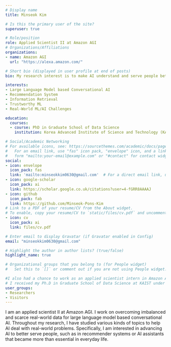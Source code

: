 ```yaml
---
# Display name
title: Minseok Kim

# Is this the primary user of the site?
superuser: true

# Role/position
role: Applied Scientist II at Amazon AGI
# Organizations/Affiliations
organizations:
- name: Amazon AGI
  url: "https://alexa.amazon.com/"

# Short bio (displayed in user profile at end of posts)
bio: My research interest is to make AI understand and serve people better!

interests:
- Large Language Model based Conversational AI
- Recommendation System
- Information Retrieval
- Trustworthy ML
- Real-World ML/AI Challenges

education:
  courses:
  - course: PhD in Graduate School of Data Science
    institution: Korea Advanced Institute of Science and Technology (KAIST)

# Social/Academic Networking
# For available icons, see: https://sourcethemes.com/academic/docs/page-builder/#icons
#   For an email link, use "fas" icon pack, "envelope" icon, and a link in the
#   form "mailto:your-email@example.com" or "#contact" for contact widget.
social:
- icon: envelope
  icon_pack: fas
  link: 'mailto:minseokkim0630@gmail.com'  # For a direct email link, use "mailto:test@example.org".
- icon: google-scholar
  icon_pack: ai
  link: https://scholar.google.co.uk/citations?user=4-fGRR8AAAAJ
- icon: github
  icon_pack: fab
  link: https://github.com/Minseok-Pons-Kim
# Link to a PDF of your resume/CV from the About widget.
# To enable, copy your resume/CV to `static/files/cv.pdf` and uncomment the lines below.
- icon: cv
  icon_pack: ai
  link: files/cv.pdf

# Enter email to display Gravatar (if Gravatar enabled in Config)
email: "minseokkim0630@gmail.com"

# Highlight the author in author lists? (true/false)
highlight_name: true

# Organizational groups that you belong to (for People widget)
#   Set this to `[]` or comment out if you are not using People widget.

#I also had a chance to work as an applied scientist intern in Amazon Alexa AI (Sep. 2021 ~ Dec. 2021) with my manager [Dr. Sungjin Lee](https://scholar.google.com/citations?hl=ko&user=QRUsx4QAAAAJ), my mentors [Dr. Jinoh Oh](https://scholar.google.com/citations?user=s7ZnGN8AAAAJ) and [Dr. Jae Do](https://dl.acm.org/profile/81436600021), and my collaborators [Dr. Tara Taghavi](https://dl.acm.org/profile/81100367424h) and [Dr. Amin Fazel](https://scholar.google.com/citations?user=GClAPy0AAAAJ&hl=ko&oi=ao).
# I received my Ph.D in Graduate School of Data Science at KAIST under the supervision of [Prof. Jae-Gil Lee](https://scholar.google.com/citations?hl=ko&user=h9mbv9MAAAAJ). Throughout my research, I have studied various kinds of topics to help AI deal with real-world problems. Specifically, I am interested in advancing AI to better serve people, such as in recommender systems or AI assistants that became more than essential in everyday life.
user_groups:
- Researchers
- Visitors
---
```

I am an applied scientist II at Amazon AGI. I work on overcoming imbalanced and scarce real-world data for large language model based conversational AI.
Throughout my research, I have studied various kinds of topics to help AI deal with real-world problems. Specifically, I am interested in advancing AI to better serve people, such as in recommender systems or AI assistants that became more than essential in everyday life.


